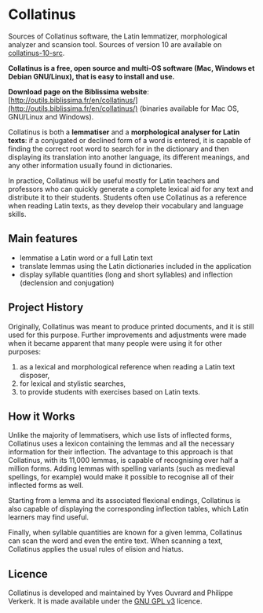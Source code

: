 # Collatinus

Sources of Collatinus software, the Latin lemmatizer, morphological analyzer and scansion tool.
Sources of version 10 are available on [collatinus-10-src](https://github.com/biblissima/collatinus-10-src).

**Collatinus is a free, open source and multi-OS software (Mac, Windows et Debian GNU/Linux), that is easy to install and use.**

**Download page on the Biblissima website**: [http://outils.biblissima.fr/en/collatinus/](http://outils.biblissima.fr/en/collatinus/) (binaries available for Mac OS, GNU/Linux and Windows).

Collatinus is both a **lemmatiser** and a **morphological analyser for Latin texts**: if a conjugated or declined form of a word is entered, it is capable of finding the correct root word to search for in the dictionary and then displaying its translation into another language, its different meanings, and any other information usually found in dictionaries. 

In practice, Collatinus will be useful mostly for Latin teachers and professors who can quickly generate a complete lexical aid for any text and distribute it to their students. Students often use Collatinus as a reference when reading Latin texts, as they develop their vocabulary and language skills. 

## Main features

* lemmatise a Latin word or a full Latin text
* translate lemmas using the Latin dictionaries included in the application
* display syllable quantities (long and short syllables) and inflection (declension and conjugation)

## Project History

Originally, Collatinus was meant to produce printed documents, and it is still used for this purpose. Further improvements and adjustments were made when it became apparent that many people were using it for other purposes:

1. as a lexical and morphological reference when reading a Latin text disposer,
2. for lexical and stylistic searches,
3. to provide students with exercises based on Latin texts.


## How it Works

Unlike the majority of lemmatisers, which use lists of inflected forms, Collatinus uses a lexicon containing the lemmas and all the necessary information for their inflection. The advantage to this approach is that Collatinus, with its 11,000 lemmas, is capable of recognising over half a million forms. Adding lemmas with spelling variants (such as medieval spellings, for example) would make it possible to recognise all of their inflected forms as well.

Starting from a lemma and its associated flexional endings, Collatinus is also capable of displaying the corresponding inflection tables, which Latin learners may find useful.

Finally, when syllable quantities are known for a given lemma, Collatinus can scan the word and even the entire text. When scanning a text, Collatinus applies the usual rules of elision and hiatus.

## Licence

Collatinus is developed and maintained by Yves Ouvrard and Philippe Verkerk. It is made available under the [GNU GPL v3](http://www.gnu.org/licenses/gpl.html) licence.

